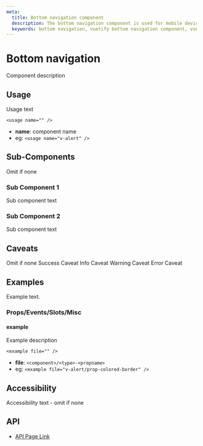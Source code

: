 ```yaml
---
meta:
  title: Bottom navigation component
  description: The bottom navigation component is used for mobile devices and acts as the primary navigation for your application.
  keywords: bottom navigation, vuetify bottom navigation component, vue bottom navigation component
---
```


# Bottom navigation
Component description

<entry-ad />

## Usage
Usage text

`<usage name="" />`
- **name**: component name
- eg: `<usage name="v-alert" />`


## Sub-Components
Omit if none

### Sub Component 1
Sub component text

### Sub Component 2
Sub component text

## Caveats
Omit if none
<alert type="success">Success Caveat</alert>
<alert type="info">Info Caveat</alert>
<alert type="warning">Warning Caveat</alert>
<alert type="error">Error Caveat</alert>

## Examples
Example text.

### Props/Events/Slots/Misc

#### example
Example description

`<example file="" />`
- **file**: `<component>/<type>-<propname>`
- eg: `<example file="v-alert/prop-colored-border" />`

## Accessibility
Accessibility text - omit if none

## API
- [API Page Link]()

<doc-footer />
